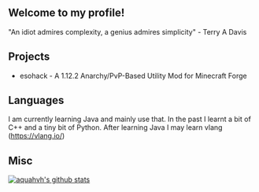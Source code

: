 ## Welcome to my profile!
<!--##### Feel free to make pull requests on any of my repos - I am always open to improvements and feedback!-->
"An idiot admires complexity, a genius admires simplicity" - Terry A Davis

## Projects
* esohack - A 1.12.2 Anarchy/PvP-Based Utility Mod for Minecraft Forge

## Languages
I am currently learning Java and mainly use that. In the past I learnt a bit of C++ and a tiny bit of Python. After learning Java I may learn vlang (https://vlang.io/)


## Misc
[![aquahvh's github stats](https://github-readme-stats.vercel.app/api?username=3s0&count_private=true&theme=dracula)](https://github.com/anuraghazra/github-readme-stats)
